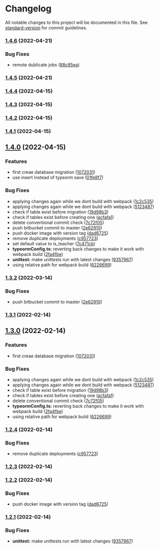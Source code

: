 # Changelog

All notable changes to this project will be documented in this file. See [standard-version](https://github.com/conventional-changelog/standard-version) for commit guidelines.

### [1.4.6](https://bitbucket.org/calmisland/kidsloop-attendance-service/compare/v1.4.5...v1.4.6) (2022-04-21)


### Bug Fixes

* remote dublicate jobs ([88c85ea](https://bitbucket.org/calmisland/kidsloop-attendance-service/commit/88c85eac3e3415c58fe9addc5b2d6573901638f6))

### [1.4.5](https://bitbucket.org/calmisland/kidsloop-attendance-service/compare/v1.5.4...v1.4.5) (2022-04-21)

### [1.4.4](https://bitbucket.org/calmisland/kidsloop-attendance-service/compare/v1.4.3...v1.4.4) (2022-04-15)

### [1.4.3](https://bitbucket.org/calmisland/kidsloop-attendance-service/compare/v1.4.2...v1.4.3) (2022-04-15)

### [1.4.2](https://bitbucket.org/calmisland/kidsloop-attendance-service/compare/v1.4.1...v1.4.2) (2022-04-15)

### [1.4.1](https://bitbucket.org/calmisland/kidsloop-attendance-service/compare/v1.4.0...v1.4.1) (2022-04-15)

## [1.4.0](https://bitbucket.org/calmisland/kidsloop-attendance-service/compare/v1.1.0-master...v1.4.0) (2022-04-15)


### Features

* first creae database migration ([1072031](https://bitbucket.org/calmisland/kidsloop-attendance-service/commit/10720317d18bad2c1f87215aa634748cbc33fad3))
* use insert instead of typeorm save ([01fe8f7](https://bitbucket.org/calmisland/kidsloop-attendance-service/commit/01fe8f7151e9cc40cb3a12731551eb6ffcd48d34))


### Bug Fixes

* applying changes again while we dont build with webpack ([1c2c535](https://bitbucket.org/calmisland/kidsloop-attendance-service/commit/1c2c5350d88e11ab34e0bf2d0fdc71f3819a4a41))
* applying changes again while we dont build with webpack ([5123487](https://bitbucket.org/calmisland/kidsloop-attendance-service/commit/5123487f99e5a5b84a2ddbdcf7de0a5c8b1e2e33))
* check if table exist before migration ([19d98b3](https://bitbucket.org/calmisland/kidsloop-attendance-service/commit/19d98b36fb0424023755d1d62a3d6dd8f47a186c))
* check if tables exist before creating one ([acfafa1](https://bitbucket.org/calmisland/kidsloop-attendance-service/commit/acfafa100815d47be2320dffdd7fad6f89378857))
* delete conventional commit check ([7c72f05](https://bitbucket.org/calmisland/kidsloop-attendance-service/commit/7c72f05c8fea2af8ad8c3479cca9eed1c92b8335))
* push bitbucket commit to master ([2e62910](https://bitbucket.org/calmisland/kidsloop-attendance-service/commit/2e62910baf45be29b72f3e79b3bf1bcdf656fe30))
* push docker image with version tag ([dad6725](https://bitbucket.org/calmisland/kidsloop-attendance-service/commit/dad6725b252611a0570916492a8f9e27d82d8d5e))
* remove duplicate deployments ([c957723](https://bitbucket.org/calmisland/kidsloop-attendance-service/commit/c95772316a81dde5758b6d3c5180fa05644beb9f))
* set default value to is_teacher ([7c471cb](https://bitbucket.org/calmisland/kidsloop-attendance-service/commit/7c471cb3e919dba305f3998d13ebaad57ec581db))
* **typeormConfig.ts:** reverting back changes to make it work with webpack build ([2fa4fbe](https://bitbucket.org/calmisland/kidsloop-attendance-service/commit/2fa4fbe7353a34aecfa879060e84d61de7bb57d7))
* **unittest:** make unittests run with latest changes ([9357967](https://bitbucket.org/calmisland/kidsloop-attendance-service/commit/93579673aabdfb1fa575ea55ea8ec1913b525de9))
* using relative path for webpack build ([6226699](https://bitbucket.org/calmisland/kidsloop-attendance-service/commit/622669966b6d16dfdcdc9974d274efa9429bb7fc))

### [1.3.2](https://bitbucket.org/calmisland/kidsloop-attendance-service/compare/v1.3.1...v1.3.2) (2022-03-14)


### Bug Fixes

* push bitbucket commit to master ([2e62910](https://bitbucket.org/calmisland/kidsloop-attendance-service/commit/2e62910baf45be29b72f3e79b3bf1bcdf656fe30))

### [1.3.1](https://bitbucket.org/calmisland/kidsloop-attendance-service/compare/v1.3.0...v1.3.1) (2022-02-14)

## [1.3.0](https://bitbucket.org/calmisland/kidsloop-attendance-service/compare/v1.2.4...v1.3.0) (2022-02-14)


### Features

* first creae database migration ([1072031](https://bitbucket.org/calmisland/kidsloop-attendance-service/commit/10720317d18bad2c1f87215aa634748cbc33fad3))


### Bug Fixes

* applying changes again while we dont build with webpack ([1c2c535](https://bitbucket.org/calmisland/kidsloop-attendance-service/commit/1c2c5350d88e11ab34e0bf2d0fdc71f3819a4a41))
* applying changes again while we dont build with webpack ([5123487](https://bitbucket.org/calmisland/kidsloop-attendance-service/commit/5123487f99e5a5b84a2ddbdcf7de0a5c8b1e2e33))
* check if table exist before migration ([19d98b3](https://bitbucket.org/calmisland/kidsloop-attendance-service/commit/19d98b36fb0424023755d1d62a3d6dd8f47a186c))
* check if tables exist before creating one ([acfafa1](https://bitbucket.org/calmisland/kidsloop-attendance-service/commit/acfafa100815d47be2320dffdd7fad6f89378857))
* delete conventional commit check ([7c72f05](https://bitbucket.org/calmisland/kidsloop-attendance-service/commit/7c72f05c8fea2af8ad8c3479cca9eed1c92b8335))
* **typeormConfig.ts:** reverting back changes to make it work with webpack build ([2fa4fbe](https://bitbucket.org/calmisland/kidsloop-attendance-service/commit/2fa4fbe7353a34aecfa879060e84d61de7bb57d7))
* using relative path for webpack build ([6226699](https://bitbucket.org/calmisland/kidsloop-attendance-service/commit/622669966b6d16dfdcdc9974d274efa9429bb7fc))

### [1.2.4](https://bitbucket.org/calmisland/kidsloop-attendance-service/compare/v1.2.3...v1.2.4) (2022-02-14)


### Bug Fixes

* remove duplicate deployments ([c957723](https://bitbucket.org/calmisland/kidsloop-attendance-service/commit/c95772316a81dde5758b6d3c5180fa05644beb9f))

### [1.2.3](https://bitbucket.org/calmisland/kidsloop-attendance-service/compare/v1.2.2...v1.2.3) (2022-02-14)

### [1.2.2](https://bitbucket.org/calmisland/kidsloop-attendance-service/compare/v1.2.1...v1.2.2) (2022-02-14)


### Bug Fixes

* push docker image with version tag ([dad6725](https://bitbucket.org/calmisland/kidsloop-attendance-service/commit/dad6725b252611a0570916492a8f9e27d82d8d5e))

### [1.2.1](https://bitbucket.org/calmisland/kidsloop-attendance-service/compare/v1.2.0...v1.2.1) (2022-02-14)


### Bug Fixes

* **unittest:** make unittests run with latest changes ([9357967](https://bitbucket.org/calmisland/kidsloop-attendance-service/commit/93579673aabdfb1fa575ea55ea8ec1913b525de9))
